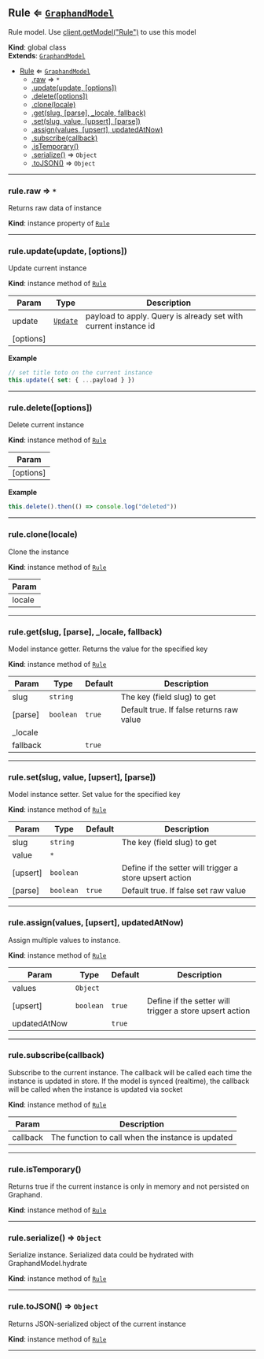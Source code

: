 <a name="Rule"></a>

## Rule ⇐ [<code>GraphandModel</code>](GraphandModel.md#GraphandModel)
Rule model. Use [client.getModel("Rule")](Client.md#Client+getModel) to use this model

**Kind**: global class  
**Extends**: [<code>GraphandModel</code>](GraphandModel.md#GraphandModel)  

* [Rule](Rule.md#Rule) ⇐ [<code>GraphandModel</code>](GraphandModel.md#GraphandModel)
    * [.raw](GraphandModel.md#GraphandModel+raw) ⇒ <code>\*</code>
    * [.update(update, [options])](GraphandModel.md#GraphandModel+update)
    * [.delete([options])](GraphandModel.md#GraphandModel+delete)
    * [.clone(locale)](GraphandModel.md#GraphandModel+clone)
    * [.get(slug, [parse], _locale, fallback)](GraphandModel.md#GraphandModel+get)
    * [.set(slug, value, [upsert], [parse])](GraphandModel.md#GraphandModel+set)
    * [.assign(values, [upsert], updatedAtNow)](GraphandModel.md#GraphandModel+assign)
    * [.subscribe(callback)](GraphandModel.md#GraphandModel+subscribe)
    * [.isTemporary()](GraphandModel.md#GraphandModel+isTemporary)
    * [.serialize()](GraphandModel.md#GraphandModel+serialize) ⇒ <code>Object</code>
    * [.toJSON()](GraphandModel.md#GraphandModel+toJSON) ⇒ <code>Object</code>


* * *

<a name="GraphandModel+raw"></a>

### rule.raw ⇒ <code>\*</code>
Returns raw data of instance

**Kind**: instance property of [<code>Rule</code>](Rule.md#Rule)  

* * *

<a name="GraphandModel+update"></a>

### rule.update(update, [options])
Update current instance

**Kind**: instance method of [<code>Rule</code>](Rule.md#Rule)  

| Param | Type | Description |
| --- | --- | --- |
| update | [<code>Update</code>](#Update) | payload to apply. Query is already set with current instance id |
| [options] |  |  |

**Example**  
```js
// set title toto on the current instance
this.update({ set: { ...payload } })
```

* * *

<a name="GraphandModel+delete"></a>

### rule.delete([options])
Delete current instance

**Kind**: instance method of [<code>Rule</code>](Rule.md#Rule)  

| Param |
| --- |
| [options] | 

**Example**  
```js
this.delete().then(() => console.log("deleted"))
```

* * *

<a name="GraphandModel+clone"></a>

### rule.clone(locale)
Clone the instance

**Kind**: instance method of [<code>Rule</code>](Rule.md#Rule)  

| Param |
| --- |
| locale | 


* * *

<a name="GraphandModel+get"></a>

### rule.get(slug, [parse], _locale, fallback)
Model instance getter. Returns the value for the specified key

**Kind**: instance method of [<code>Rule</code>](Rule.md#Rule)  

| Param | Type | Default | Description |
| --- | --- | --- | --- |
| slug | <code>string</code> |  | The key (field slug) to get |
| [parse] | <code>boolean</code> | <code>true</code> | Default true. If false returns raw value |
| _locale |  |  |  |
| fallback |  | <code>true</code> |  |


* * *

<a name="GraphandModel+set"></a>

### rule.set(slug, value, [upsert], [parse])
Model instance setter. Set value for the specified key

**Kind**: instance method of [<code>Rule</code>](Rule.md#Rule)  

| Param | Type | Default | Description |
| --- | --- | --- | --- |
| slug | <code>string</code> |  | The key (field slug) to get |
| value | <code>\*</code> |  |  |
| [upsert] | <code>boolean</code> |  | Define if the setter will trigger a store upsert action |
| [parse] | <code>boolean</code> | <code>true</code> | Default true. If false set raw value |


* * *

<a name="GraphandModel+assign"></a>

### rule.assign(values, [upsert], updatedAtNow)
Assign multiple values to instance.

**Kind**: instance method of [<code>Rule</code>](Rule.md#Rule)  

| Param | Type | Default | Description |
| --- | --- | --- | --- |
| values | <code>Object</code> |  |  |
| [upsert] | <code>boolean</code> | <code>true</code> | Define if the setter will trigger a store upsert action |
| updatedAtNow |  | <code>true</code> |  |


* * *

<a name="GraphandModel+subscribe"></a>

### rule.subscribe(callback)
Subscribe to the current instance. The callback will be called each time the instance is updated in store.
If the model is synced (realtime), the callback will be called when the instance is updated via socket

**Kind**: instance method of [<code>Rule</code>](Rule.md#Rule)  

| Param | Description |
| --- | --- |
| callback | The function to call when the instance is updated |


* * *

<a name="GraphandModel+isTemporary"></a>

### rule.isTemporary()
Returns true if the current instance is only in memory and not persisted on Graphand.

**Kind**: instance method of [<code>Rule</code>](Rule.md#Rule)  

* * *

<a name="GraphandModel+serialize"></a>

### rule.serialize() ⇒ <code>Object</code>
Serialize instance. Serialized data could be hydrated with GraphandModel.hydrate

**Kind**: instance method of [<code>Rule</code>](Rule.md#Rule)  

* * *

<a name="GraphandModel+toJSON"></a>

### rule.toJSON() ⇒ <code>Object</code>
Returns JSON-serialized object of the current instance

**Kind**: instance method of [<code>Rule</code>](Rule.md#Rule)  

* * *

